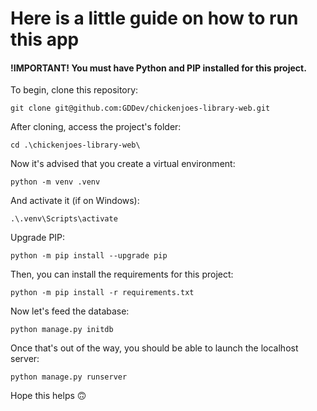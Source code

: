 <h1>Here is a little guide on how to run this app</h1>

<h4>
<span><bold>!IMPORTANT!</span></bold>
You must have Python and PIP installed for this project.
</h4>

To begin, clone this repository:
```
git clone git@github.com:GDDev/chickenjoes-library-web.git
```

After cloning, access the project's folder:
```
cd .\chickenjoes-library-web\
```

Now it's advised that you create a virtual environment:
```
python -m venv .venv
```

And activate it (if on Windows):
```
.\.venv\Scripts\activate
```

Upgrade PIP:
```
python -m pip install --upgrade pip
```

Then, you can install the requirements for this project:
```
python -m pip install -r requirements.txt
```

Now let's feed the database:
```
python manage.py initdb
```

Once that's out of the way, you should be able to launch the localhost server:
```
python manage.py runserver
```

Hope this helps 🙃

<!-- <ol>
    <h2>
        <li> To Register a Book:</li>
    </h2>
    <ul>
        <li>Create an Author or find an existing one;</li>
        <span>Obs: Authors can't exist without a book.</span>
        <li>Inform the book data.</li>
    </ul>
    <h2>
        <li> To Register a Customer: </li>
    </h2>
    <ul>
        <li>Don't know yet.</li>
    </ul>
</ol> -->
